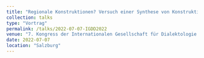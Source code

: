 ```yaml
---
title: "Regionale Konstruktionen? Versuch einer Synthese von Konstruktionsgrammatik und Dialektologie."
collection: talks
type: "Vortrag"
permalink: /talks/2022-07-07-IGDD2022
venue: "7. Kongress der Internationalen Gesellschaft für Dialektologie des Deutschen an der Universität Salzburg"
date: 2022-07-07
location: "Salzburg"
---
```

